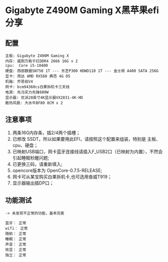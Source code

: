 # Gigabyte Z490M Gaming X黑苹果efi分享
## 配置
```code
主板:	Gigabyte Z490M Gaming X	 
内存:	威刚万紫千红DDR4 2666 16G x 2
cpu:  Core i5-10400	 
硬盘:	西部数据SN750 1T --- 东芝P300 HDWD110 1T --- 金士顿 A400 SATA 256G
显卡: 昂达 AMD RX560 典范 4G D5
机箱:	乔思伯V4	 
网卡:	bcm94360cs白果拆机卡三天线
电源:	先马实力先锋600W	 
显示器: 优派28英寸4K显示器VX2831-4K-HD
散热风扇: 大水牛BF80 8CM x 2
```
 
## 注意事项
1. 两条16G内存条，插2/4两个插槽；
2. 已修改 SSDT，所以如果要用此EFI，请按照这个配置来组装，特别是 主板、cpu、硬盘；
3. 已映射USB端口，网卡蓝牙连接线请插入F_USB2口（已映射为内置），不然会引起睡眠秒醒问题;
4. 已更换三码，请重新填入;
5. opencore版本为 OpenCore-0.7.5-RELEASE;
6. 网卡可从某宝购买白果拆机卡,也可选用奋威T919；
7. 显示器输出插DP口；

## 功能测试
```code
-> 未发现不正常的功能，基本完美

蓝牙： 正常
wifi： 正常
随航： 正常
睡眠： 正常
声音： 正常
核显： 正常
独立： 正常
```
